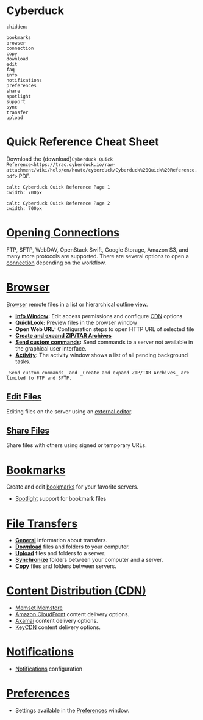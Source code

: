 Cyberduck 
===

```{toctree}
:hidden:

bookmarks
browser
connection
copy
download
edit
faq
info
notifications
preferences
share
spotlight
support
sync
transfer
upload
```
# Quick Reference Cheat Sheet

Download the {download}`Cyberduck Quick Reference<https://trac.cyberduck.io/raw-attachment/wiki/help/en/howto/cyberduck/Cyberduck%20Quick%20Reference.pdf>` PDF.

```{image} _images/Cyberduck_Quick_Reference_Page_1.png
:alt: Cyberduck Quick Reference Page 1
:width: 700px
```

```{image} _images/Cyberduck_Quick_Reference_Page_2.png
:alt: Cyberduck Quick Reference Page 2
:width: 700px
```

# [Opening Connections](connection.md)

FTP, SFTP, WebDAV, OpenStack Swift, Google Storage, Amazon S3, and many more protocols are supported. There are several options to open a [connection](connection.md) depending on the workflow.

# [Browser](browser.md)

[Browser](browser.md) remote files in a list or hierarchical outline view.

- **[Info Window](info.md):** Edit access permissions and configure [CDN](../cdn/index.md) options
- **QuickLook:** Preview files in the browser window
- **Open Web URL:** Configuration steps to open HTTP URL of selected file
- **[Create and expand ZIP/TAR Archives](../protocols/sftp.md#create-and-expand-zip-or-tar-archives)**
- **[Send custom commands](../protocols/sftp.md#remote-commands):** Send commands to a server not available in the graphical user interface.
- **[Activity](browser.md#activity):** The activity window shows a list of all pending background tasks.

```{note}
_Send custom commands_ and _Create and expand ZIP/TAR Archives_ are limited to FTP and SFTP. 
```

## [Edit Files](edit.md)

Editing files on the server using an [external editor](edit.md).

## [Share Files](share.md)

Share files with others using signed or temporary URLs.

# [Bookmarks](bookmarks.md)

Create and edit [bookmarks](bookmarks.md) for your favorite servers.

- [Spotlight](spotlight.md) support for bookmark files

# [File Transfers](transfer.md)

- **[General](transfer.md)** information about transfers. 
- **[Download](download.md)** files and folders to your computer.
- **[Upload](upload.md)** files and folders to a server.
- **[Synchronize](sync.md)** folders between your computer and a server.
- **[Copy](copy.md)** files and folders between servers.

# [Content Distribution (CDN)](../cdn/index.md)

- [Memset Memstore](../protocols/openstack/memset.md)
- [Amazon CloudFront](../cdn/cloudfront.md) content delivery options.
- [Akamai](../cdn/akamai.md) content delivery options.
- [KeyCDN](../cdn/keycdn.md) content delivery options.

# [Notifications](notifications.md)

- [Notifications](notifications.md) configuration

# [Preferences](preferences.md)

- Settings available in the [Preferences](preferences.md) window.